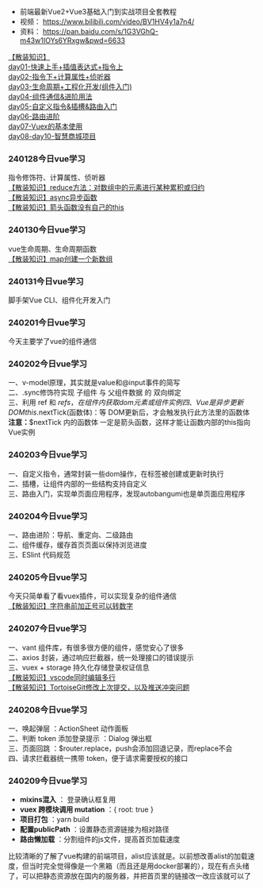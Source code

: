 - 前端最新Vue2+Vue3基础入门到实战项目全套教程 
- 视频： https://www.bilibili.com/video/BV1HV4y1a7n4/ 
- 资料： https://pan.baidu.com/s/1G3VGhQ-m43w1IOYs6YRxgw&pwd=6633 


[【散装知识】](散装知识.md#)  
[day01-快速上手+插值表达式+指令上](day01-快速上手+插值表达式+指令上.md)  
[day02-指令下+计算属性+侦听器](day02-指令下+计算属性+侦听器.md)  
[day03-生命周期+工程化开发(组件入门)](day03-生命周期+工程化开发(组件入门).md)  
[day04-组件通信&进阶用法](day04-组件通信&进阶用法.md)  
[day05-自定义指令&插槽&路由入门](day05-自定义指令&插槽&路由入门.md)  
[day06-路由进阶](day06-路由进阶.md)  
[day07-Vuex的基本使用](day07-Vuex的基本使用.md)  
[day08-day10-智慧商城项目](day08-day10-智慧商城项目.md)  


### 240128今日vue学习
指令修饰符、计算属性、侦听器  
[【散装知识】reduce方法：对数组中的元素进行某种累积或归约](散装知识.md#reduce方法：对数组中的元素进行某种累积或归约)  
[【散装知识】async异步函数](散装知识.md#async异步函数)  
[【散装知识】箭头函数没有自己的this](散装知识.md#箭头函数没有自己的this)  


### 240130今日vue学习
vue生命周期、生命周期函数  
[【散装知识】map创建一个新数组](散装知识.md#map创建一个新数组)  


### 240131今日vue学习
脚手架Vue CLI、组件化开发入门  


### 240201今日vue学习
今天主要学了vue的组件通信  


### 240202今日vue学习
一、v-model原理，其实就是value和@input事件的简写  
二、.sync修饰符实现 子组件 与 父组件数据 的 双向绑定  
三、利用 ref 和 $refs，在组件内获取 dom 元素 或 组件实例  
四、Vue 是异步更新DOM  
    this.$nextTick(函数体)：等 DOM更新后，才会触发执行此方法里的函数体  
    **注意：**$nextTick 内的函数体 一定是箭头函数，这样才能让函数内部的this指向Vue实例  


### 240203今日vue学习
一、自定义指令，通常封装一些dom操作，在标签被创建或更新时执行  
二、插槽，让组件内部的一些结构支持自定义   
三、路由入门，实现单页面应用程序，发现autobangumi也是单页面应用程序  

### 240204今日vue学习
一、路由进阶：导航、重定向、二级路由  
二、组件缓存，缓存首页页面以保持浏览进度  
三、ESlint 代码规范  


### 240205今日vue学习
今天只简单看了看vuex插件，可以实现复杂的组件通信  
[【散装知识】字符串前加正号可以转数字](散装知识.md#字符串前加正号可以转数字)  


### 240207今日vue学习
一、vant 组件库，有很多很方便的组件，感觉安心了很多  
二、axios 封装，通过响应拦截器，统一处理接口的错误提示  
三、vuex + storage 持久化存储登录权证信息  
[【散装知识】vscode同时编辑多行](散装知识.md#vscode同时编辑多行)  
[【散装知识】TortoiseGit修改上次提交，以及推送冲突问题](散装知识.md#TortoiseGit修改上次提交，以及推送冲突问题)  


### 240208今日vue学习
一、唤起弹层 ：ActionSheet 动作面板  
二、判断 token 添加登录提示 ：Dialog 弹出框  
三、页面回跳 ：$router.replace，push会添加回退记录，而replace不会  
四、请求拦截器统一携带 token，便于请求需要授权的接口  


### 240209今日vue学习
- **mixins混入** ： 登录确认框复用
- **vuex 跨模块调用 mutation** ：{ root: true }
- **项目打包** ：yarn build
- **配置publicPath** ：设置静态资源链接为相对路径
- **路由懒加载** ：分割组件的js文件，提高首页加载速度

比较清晰的了解了vue构建的前端项目，alist应该就是。以前想改善alist的加载速度，但当时完全觉得像是一个黑箱（而且还是用docker部署的），现在有点头绪了，可以把静态资源放在国内的服务器，并把首页里的链接改一改应该就可以了

